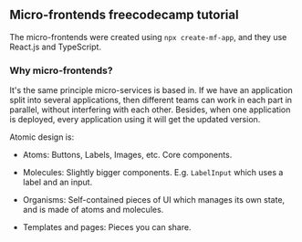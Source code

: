 ## Micro-frontends freecodecamp tutorial

The micro-frontends were created using `npx create-mf-app`, and they use React.js and TypeScript.

### Why micro-frontends?

It's the same principle micro-services is based in. If we have an application split into several applications, then different teams can work in each part in parallel, without interfering with each other. Besides, when one application is deployed, every application using it will get the updated version.

Atomic design is:

- Atoms: Buttons, Labels, Images, etc. Core components.

- Molecules: Slightly bigger components. E.g. `LabelInput` which uses a label and an input.

- Organisms: Self-contained pieces of UI which manages its own state, and is made of atoms and molecules.

- Templates and pages: Pieces you can share.
